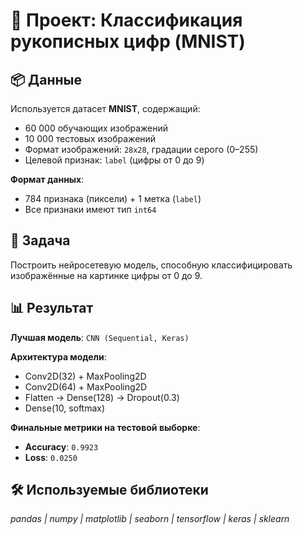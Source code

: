 # 🧠 Проект: Классификация рукописных цифр (MNIST)

## 📦 Данные

Используется датасет **MNIST**, содержащий:
- 60 000 обучающих изображений
- 10 000 тестовых изображений
- Формат изображений: `28x28`, градации серого (0–255)
- Целевой признак: `label` (цифры от 0 до 9)

**Формат данных**:
- 784 признака (пиксели) + 1 метка (`label`)
- Все признаки имеют тип `int64`

## 🎯 Задача

Построить нейросетевую модель, способную классифицировать изображённые на картинке цифры от 0 до 9.

## 📊 Результат

**Лучшая модель**: `CNN (Sequential, Keras)`

**Архитектура модели**:
- Conv2D(32) + MaxPooling2D
- Conv2D(64) + MaxPooling2D
- Flatten → Dense(128) → Dropout(0.3)
- Dense(10, softmax)

**Финальные метрики на тестовой выборке**:
- **Accuracy**: `0.9923`
- **Loss**: `0.0250`

## 🛠 Используемые библиотеки

*pandas | numpy | matplotlib | seaborn | tensorflow | keras | sklearn*
